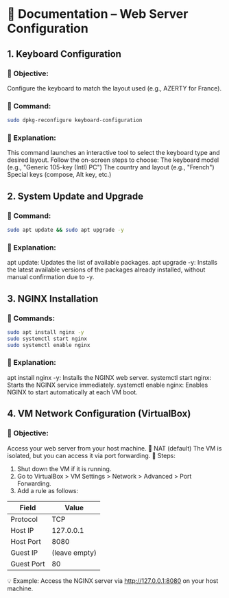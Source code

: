 # 📄 Documentation – Web Server Configuration

## 1. Keyboard Configuration

### 📌 Objective:
Configure the keyboard to match the layout used (e.g., AZERTY for France).

### 🧰 Command:

```bash
sudo dpkg-reconfigure keyboard-configuration
```

### 📝 Explanation:

This command launches an interactive tool to select the keyboard type and desired layout. Follow the on-screen steps to choose:
The keyboard model (e.g., "Generic 105-key (Intl) PC")
The country and layout (e.g., "French")
Special keys (compose, Alt key, etc.)


## 2. System Update and Upgrade

### 🧰 Command:

```bash
sudo apt update && sudo apt upgrade -y
```

### 📝 Explanation:

apt update: Updates the list of available packages.
apt upgrade -y: Installs the latest available versions of the packages already installed, without manual confirmation due to -y.

## 3. NGINX Installation

### 🧰 Commands:

```bash
sudo apt install nginx -y
sudo systemctl start nginx
sudo systemctl enable nginx
```

### 📝 Explanation:
apt install nginx -y: Installs the NGINX web server.
systemctl start nginx: Starts the NGINX service immediately.
systemctl enable nginx: Enables NGINX to start automatically at each VM boot.

## 4. VM Network Configuration (VirtualBox)

### 🎯 Objective:

Access your web server from your host machine.
🔧 NAT (default)
The VM is isolated, but you can access it via port forwarding.
🔄 Steps:
1. Shut down the VM if it is running.
2. Go to VirtualBox > VM Settings > Network > Advanced > Port Forwarding.
3. Add a rule as follows:
   
| Field       | Value     |
|-------------|-----------|
| Protocol    | TCP       |
| Host IP     | 127.0.0.1 |
| Host Port   | 8080      |
| Guest IP    | (leave empty) |
| Guest Port  | 80        |

💡 Example:
Access the NGINX server via http://127.0.0.1:8080 on your host machine.

